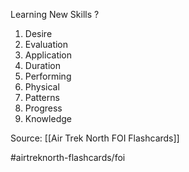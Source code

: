 Learning New Skills
?
1. Desire
2. Evaluation
3. Application
4. Duration
5. Performing
6. Physical
7. Patterns
8. Progress
9. Knowledge
<!--SR:!2022-10-01,1,210-->

Source: [[Air Trek North FOI Flashcards]]

#airtreknorth-flashcards/foi 